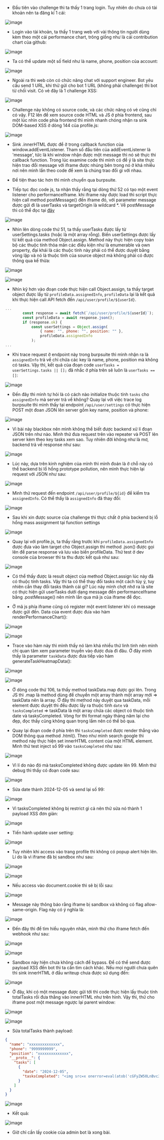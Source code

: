 - Đầu tiên vào challenge thì ta thấy 1 trang login. Tuy nhiên do chưa có tài khoản nên ta đăng kí 1 cái:

![image](https://github.com/user-attachments/assets/0d64347c-b797-4f1c-ba5a-cfe58ed32734)

- Login vào tài khoản, ta thấy 1 trang web với vài thông tin người dùng kèm theo một cái performance chart, trông giống như là cái contribution chart của github:

![image](https://github.com/user-attachments/assets/ec003c2c-5a76-48cd-89e5-8ba9832d05dc)

- Ta có thể update một số field như là name, phone, position của account:

![image](https://github.com/user-attachments/assets/a28c225d-9d70-4eec-a7df-f3127fd2a510)

- Ngoài ra thì web còn có chức năng chat với support engineer. Bot yêu cầu send 1 URL, khi thử gửi cho bot 1 URL (không phải challenge) thì bot từ chối visit. Có vẻ đây là 1 challenge XSS:

![image](https://github.com/user-attachments/assets/f76699da-6580-4439-a57b-66e4cea0f13f)

- Challenge này không có source code, và các chức năng có vẻ cũng chỉ có vậy. F12 lên để xem source code HTML và JS ở phía frontend, sau một lúc nhìn code phía frontend thì mình nhanh chóng nhận ra
sink DOM-based XSS ở dòng 144 của profile.js:

![image](https://github.com/user-attachments/assets/956d7b57-771a-489e-bc9a-be4de339d873)

- Sink .innerHTML được để ở trong callback function của window.addEventListener. Tham số đầu tiên của addEventListener là 'message', tức là khi window nhận được một message thì nó sẽ thực thi callback
function. Trong lúc examine code thì mình có để ý là site thực hiện trao đổi message với iframe được nhúng bên trong nó ở khá nhiều nơi nên mình lần theo code để xem là chúng trao đổi gì với nhau.

- Để tiện thao tác hơn thì mình chuyển qua burpsuite.
- Tiếp tục đọc code js, ta nhận thấy rằng tại dòng thứ 52 có tạo một event listener cho performanceIframe. khi iframe này được load thì script thực hiện call method postMessage() đến iframe đó,
với parameter message được gửi đi là userTasks và targetOrigin là wildcard *. Về postMessage thì có thể đọc tại [đây](https://developer.mozilla.org/en-US/docs/Web/API/Window/postMessage)

![image](https://github.com/user-attachments/assets/e93b3579-59da-4abd-8650-2db673cbf832)

- Nhìn lên dòng code thứ 51, ta thấy userTasks được lấy từ userSettings.tasks (hoặc là một array rỗng). Biến userSettings được lấy từ kết quả của method Object.assign. Method này thực hiện copy
toàn bộ các thuộc tính thỏa mãn các điều kiện như là enumerable và own property, đại khái là các thuộc tính này phải có thể được duyệt bằng vòng lặp và nó là thuộc tính của source object mà không phải
có được thông qua kế thừa:

![image](https://github.com/user-attachments/assets/1c860ca5-a700-4ec1-9b5f-504767d9a8e4)

![image](https://github.com/user-attachments/assets/892b3f1b-cc3d-4aa0-8d39-826c9e40b5ad)

- Nhìn kỹ hơn vào đoạn code thực hiện call Object.assign, ta thấy target object được lấy từ `profileData.assignedInfo`, `profileData` lại là kết quả khi thực hiện call API fetch đến `/api/user/profile/${userId}`.

```javascript
...
        const response = await fetch(`/api/user/profile/${userId}`);
        const profileData = await response.json();
        if (response.ok) {
            const userSettings = Object.assign(
                { name: "", phone: "", position: "" },
                profileData.assignedInfo
            );
...
```

- Khi trace request ở endpoint này trong burpsuite thì mình nhận ra là `assignedInfo` trả về chỉ chứa các key là name, phone, position mà không có tasks. Vậy thì, kết quả của đoạn code `userTasks = userSettings.tasks || [];`
đã nhắc ở phía trên sẽ luôn là `userTasks == []`:

![image](https://github.com/user-attachments/assets/fa2939c8-4291-4932-a7bd-2b2752173d86)

- Đến đây thì mình tự hỏi là có cách nào initialize thuộc tính `tasks` cho `assignedInfo` mà server trả về không? Quay lại với việc trace log burpsuite thì mình thấy tại endpoint `/api/user/settings` có thực hiện
POST một đoan JSON lên server gồm key name, position và phone:

![image](https://github.com/user-attachments/assets/3f659489-0d0e-4d65-a668-52d497ed7253)

- Vì bài này blackbox nên mình không thể biết được backend xử lí đoạn JSON trên như nào. Mình thử đưa request trên vào repeater và POST lên server kèm theo key tasks xem sao. Tuy nhiên đời không như là
mơ, backend trả về response như sau:

![image](https://github.com/user-attachments/assets/a0e07fc6-5f9c-4a77-9161-1a5da400b27c)

- Lúc này, dựa trên kinh nghiệm của mình thì mình đoán là ở chỗ này có thể backend bị lổ hổng prototype pollution, nên mình thực hiện lại request với JSON như sau:

![image](https://github.com/user-attachments/assets/1c0738e8-a66f-4e81-a000-600c8ddc6efa)

- Mình thử request đến endpoint `/api/user/profile/${id}` để kiểm tra `assignedInfo`. Có thể thấy là `assignedInfo` đã thay đổi:

![image](https://github.com/user-attachments/assets/34cb3239-7e59-462f-a9dc-d00b06481aaa)

- Sau khi xin được source của challenge thì thực chất ở phía backend bị lỗ hổng mass assignment tại function settings

![image](https://github.com/user-attachments/assets/a5e1421d-6ccc-4bdd-8d09-0a4788eb427e)

- Quay lại với profile.js, ta thấy rằng trước khi `profileData.assignedInfo` được đưa vào làm target cho Object.assign thì method .json() được gọi lên để parse response và lưu vào biến profileData. 
Thử test ở dev console của browser thì ta thu được kết quả như sau:

![image](https://github.com/user-attachments/assets/f163373c-7714-4e94-a632-8715ef1d32db)

- Có thể thấy được là result object của method Object.assign lúc này đã có thuộc tính tasks. Vậy thì ta có thể thay đổi tasks một cách tùy ý, tuy nhiên cần thay đổi tasks thành cái gì? Lúc này mình chợt
nhớ ra là site có thực hiện gửi userTasks dưới dạng message đến performanceIframe bằng .postMessage() nên mình lần qua mã js của iframe để đọc.

- Ở mã js phía iframe cũng có register một event listener khi có message được gửi đến. Data của event được đưa vào hàm renderPerformanceChart():

![image](https://github.com/user-attachments/assets/387adf04-0ffc-4156-84e7-b4aa548921ff)

![image](https://github.com/user-attachments/assets/ca1129ff-6157-4aec-9cda-1aaae04080c5)

- Trace vào hàm này thì mình thấy nó làm khá nhiều thứ linh tinh nên mình chỉ quan tâm xem parameter truyền vào được đưa đi đâu. Ở đây mình thấy là parameter `taskData` được đưa tiếp vào hàm
generateTaskHeatmapData():

![image](https://github.com/user-attachments/assets/44db2a2e-dccc-4ff4-a74e-0ce5cfefcbf8)

![image](https://github.com/user-attachments/assets/354ebfa7-eb00-4b8c-9ef2-280683709f03)

- Ở dòng code thứ 106, ta thấy method taskData.map được gọi lên. Trong JS thì .map là method dùng để chuyển một array thành một array mới => taskData nên là array. Ở đây thì method này duyệt qua
taskData, mỗi element được duyệt thì đều được lấy ra thuộc tính `date` và `tasksCompleted` => taskData là một array chứa các object có thuộc tính date và tasksCompleted. Vòng for thì format ngày
tháng năm lại cho đẹp, đọc thấy cũng không quan trọng lắm nên có thể bỏ qua.

- Quay lại đoạn code ở phía trên thì `tasksCompleted` được render thẳng vào DOM thông qua method .html(). Theo như mình search google thì method này thực hiện set innerHTML content của một HTML
element. Mình thử test inject số 99 vào `tasksCompleted` như sau:

![image](https://github.com/user-attachments/assets/1d155f74-dc19-4ab2-8da4-e60039d29358)

- Vì lí do nào đó mà tasksCompleted không được update lên 99. Mình thử debug thì thấy có đoạn code sau:

![image](https://github.com/user-attachments/assets/21710135-4e5c-42cb-96fa-cbb22e9a465b)

- Sửa date thành 2024-12-05 và send lại số 99:

![image](https://github.com/user-attachments/assets/d34792b5-a472-45e0-9092-ac296ed7546b)

- Vì tasksCompleted không bị restrict gì cả nên thử sửa nó thành 1 payload XSS đơn giản:

![image](https://github.com/user-attachments/assets/513129c4-55fc-42c8-a651-a656ecf366b1)

- Tiến hành update user setting:

![image](https://github.com/user-attachments/assets/2172c052-7a35-49c1-9cb9-a214e997a584)

- Tuy nhiên khi access vào trang profile thì không có popup alert hiện lên. Lí do là vì iframe đã bị sandbox như sau:

![image](https://github.com/user-attachments/assets/c707921d-d76a-40c0-bd1f-b614c1dff30c)

![image](https://github.com/user-attachments/assets/ded12190-d2ac-4091-bce2-714694df3447)

- Nếu access vào document.cookie thì sẽ bị lỗi sau:

![image](https://github.com/user-attachments/assets/1520f94f-d103-4c54-973f-aaca290bbaae)

- Message này thông báo rằng iframe bị sandbox và không có flag allow-same-origin. Flag này có ý nghĩa là:

![image](https://github.com/user-attachments/assets/65d9af1f-8296-4a08-80d6-ab6b8e253798)

- Đến đây thì để tìm hiểu nguyên nhân, mình thử cho iframe fetch đến webhook như sau:

![image](https://github.com/user-attachments/assets/38a31bf2-b94b-4f96-bd7e-bb0157c6986f)

![image](https://github.com/user-attachments/assets/a093ccac-b0b0-43cb-9267-d65964394fb6)

- Sandbox này hiện chưa không cách để bypass. Để có thể send được payload XSS đến bot thì ta cần tìm cách khác. Nếu mọi người chưa quên thì sink innerHTML ở đầu writeup chưa được sử dụng đến:

![image](https://github.com/user-attachments/assets/494a7866-ab0b-4e28-8645-fdfafc72b51d)

- Ở đây, khi có một message được gửi tới thì code thực hiện lấy thuộc tính totalTasks rồi đưa thẳng vào innerHTML như trên hình. Vậy thì, thử cho iframe post một message ngược lại parent window:

![image](https://github.com/user-attachments/assets/c2f46a70-b56c-4e32-9d55-aea22a5beef5)

![image](https://github.com/user-attachments/assets/3a6585a6-a983-450d-8f2c-fb2a20d7702a)

- Sửa totalTasks thành payload:

```json
{
  "name": "xxxxxxxxxxxxxx",
  "phone": "9999999999",
  "position": "xxxxxxxxxxxxxx",
  "__proto__": {
    "tasks": [
      {
        "date": "2024-12-05",
        "tasksCompleted": "<img src=x onerror=eval(atob('cGFyZW50LnBvc3RNZXNzYWdlKHsndG90YWxUYXNrcyc6JzxpbWcvc3JjL29uZXJyb3I9YWxlcnQob3JpZ2luKT4nfSwnKicp'))>"
      }
    ]
  }
}
```

![image](https://github.com/user-attachments/assets/353a7ef1-ebcd-413a-a107-05b899a08f1d)

- Kết quả:

![image](https://github.com/user-attachments/assets/391b872a-4f77-44e1-95c7-7942b85044e4)

- Giờ chỉ cần lấy cookie của admin bot là xong bài.
